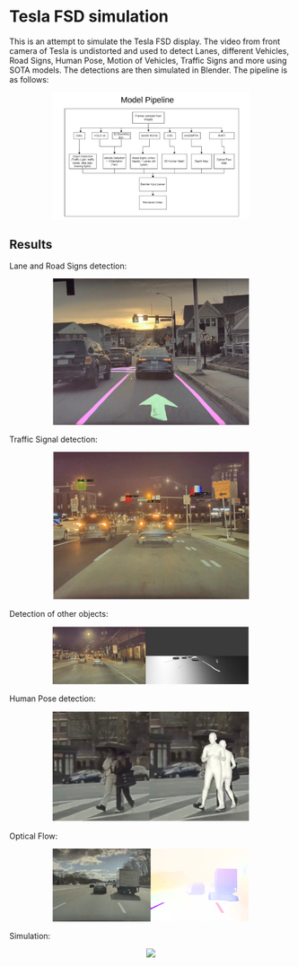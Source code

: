 # Tesla FSD simulation

This is an attempt to simulate the Tesla FSD display. The video from front camera of Tesla is undistorted and used to detect Lanes, different Vehicles, Road Signs, Human Pose, Motion of Vehicles, Traffic Signs and more using SOTA models. The detections are then simulated in Blender. The pipeline is as follows:

<p align="center">
 <img src="images/Pipeline.png" width = "350"/>
</p>

## Results

Lane and Road Signs detection:
<p align="center">
 <img src="images/Lane_detection.png" width = "350"/>
</p>

Traffic Signal detection:
<p align="center">
 <img src="images/Traffic_Signal.png" width = "350"/>
</p>

Detection of other objects:
<p align="center">
 <img src="images/Cycle.png" width = "350"/>
</p>

Human Pose detection:
<p align="center">
 <img src="images/Human_Pose.png" width = "350"/>
</p>

Optical Flow:
<p align="center">
 <img src="images/Optic_Flow.png" width = "350"/>
</p>

Simulation:
<p align="center">
 <img src="images/Result.gif" width = "350"/>
</p>






